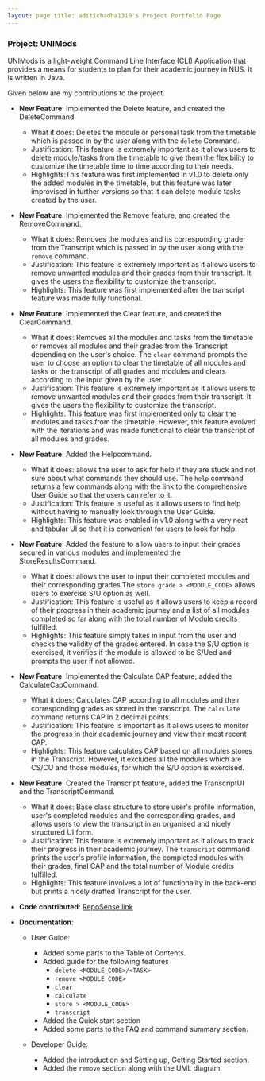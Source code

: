 ```yaml
---
layout: page title: aditichadha1310's Project Portfolio Page
---
```


### Project: UNIMods

UNIMods is a light-weight Command Line Interface (CLI) Application that provides a means for students to plan for their
academic journey in NUS. It is written in Java.

Given below are my contributions to the project.

* **New Feature**: Implemented the Delete feature, and created the DeleteCommand.
    * What it does: Deletes the module or personal task from the timetable which is passed in by the user along with
      the `delete` Command.
      <br>
    * Justification: This feature is extremely important as it allows users to delete module/tasks from the timetable to
      give them the flexibility to customize the timetable time to time according to their needs.<br>
    * Highlights:This feature was first implemented in v1.0 to delete only the added modules in the timetable, but this
      feature was later improvised in further versions so that it can delete module tasks created by the user.<br>

* **New Feature**: Implemented the Remove feature, and created the RemoveCommand.
    * What it does: Removes the modules and its corresponding grade from the Transcript which is passed in by the user
      along with the `remove` command.
      <br>
    * Justification: This feature is extremely important as it allows users to remove unwanted modules and their grades
      from their transcript. It gives the users the flexibility to customize the transcript.<br>
    * Highlights: This feature was first implemented after the transcript feature was made fully functional. <br>

* **New Feature**: Implemented the Clear feature, and created the ClearCommand.
    * What it does: Removes all the modules and tasks from the timetable or removes all modules and their grades from
      the Transcript depending on the user's choice. The `clear` command prompts the user to choose an option to clear
      the timetable of all modules and tasks or the transcript of all grades and modules and clears according to the
      input given by the user.
      <br>
    * Justification: This feature is extremely important as it allows users to remove unwanted modules and their grades
      from their transcript. It gives the users the flexibility to customize the transcript.<br>
    * Highlights: This feature was first implemented only to clear the modules and tasks from the timetable. However,
      this feature evolved with the iterations and was made functional to clear the transcript of all modules and
      grades. <br>

* **New Feature**: Added the Helpcommand.
    * What it does: allows the user to ask for help if they are stuck and not sure about what commands they should use.
      The `help` command returns a few commands along with the link to the comprehensive User Guide so that the users
      can refer to it.
    * Justification: This feature is useful as it allows users to find help without having to manually look through the
      User Guide.
    * Highlights: This feature was enabled in v1.0 along with a very neat and tabular UI so that it is convenient for
      users to look for help.<br>

* **New Feature**: Added the feature to allow users to input their grades secured in various modules and implemented the
  StoreResultsCommand.
    * What it does: allows the user to input their completed modules and their corresponding
      grades.The `store grade > <MODULE_CODE>` allows users to exercise S/U option as well.
    * Justification: This feature is useful as it allows users to keep a record of their progress in their academic
      journey and a list of all modules completed so far along with the total number of Module credits fulfilled.
    * Highlights: This feature simply takes in input from the user and checks the validity of the grades entered. In
      case the S/U option is exercised, it verifies if the module is allowed to be S/Ued and prompts the user if not
      allowed. <br>

* **New Feature**: Implemented the Calculate CAP feature, added the CalculateCapCommand.
    * What it does: Calculates CAP according to all modules and their corresponding grades as stored in the transcript.
      The `calculate` command returns CAP in 2 decimal points. <br>
    * Justification: This feature is important as it allows users to monitor the progress in their academic journey and
      view their most recent CAP.<br>
    * Highlights: This feature calculates CAP based on all modules stores in the Transcript. However, it excludes all
      the modules which are CS/CU and those modules, for which the S/U option is exercised.<br>

* **New Feature**: Created the Transcript feature, added the TranscriptUI and the TranscriptCommand.
    * What it does: Base class structure to store user's profile information, user's completed modules and the
      corresponding grades, and allows users to view the transcript in an organised and nicely structured UI form.<br>
    * Justification: This feature is extremely important as it allows to track their progress in their academic journey.
      The `transcript` command prints the user's profile information, the completed modules with their grades, final CAP
      and the total number of Module credits fulfilled.
    * Highlights: This feature involves a lot of functionality in the back-end but prints a nicely drafted Transcript
      for the user.<br>

* **Code
  contributed**: [RepoSense link](https://nus-cs2113-ay2122s1.github.io/tp-dashboard/?search=&sort=groupTitle&sortWithin=title&timeframe=commit&mergegroup=&groupSelect=groupByRepos&breakdown=true&checkedFileTypes=docs~functional-code~test-code~other&since=2021-09-25&tabOpen=true&tabType=authorship&tabAuthor=aditichadha1310&tabRepo=AY2122S1-CS2113T-W12-2%2Ftp%5Bmaster%5D&authorshipIsMergeGroup=false&authorshipFileTypes=docs~functional-code~test-code&authorshipIsBinaryFileTypeChecked=false)

* **Documentation**:
    * User Guide:
        * Added some parts to the Table of Contents.
        * Added guide for the following features
            * `delete <MODULE_CODE>/<TASK>`
            * `remove <MODULE_CODE>`
            * `clear`
            * `calculate`
            * `store > <MODULE_CODE>`
            * `transcript`
        * Added the Quick start section
        * Added some parts to the FAQ and command summary section.

    * Developer Guide:
        * Added the introduction and Setting up, Getting Started section.
        * Added the `remove` section along with the UML diagram.

